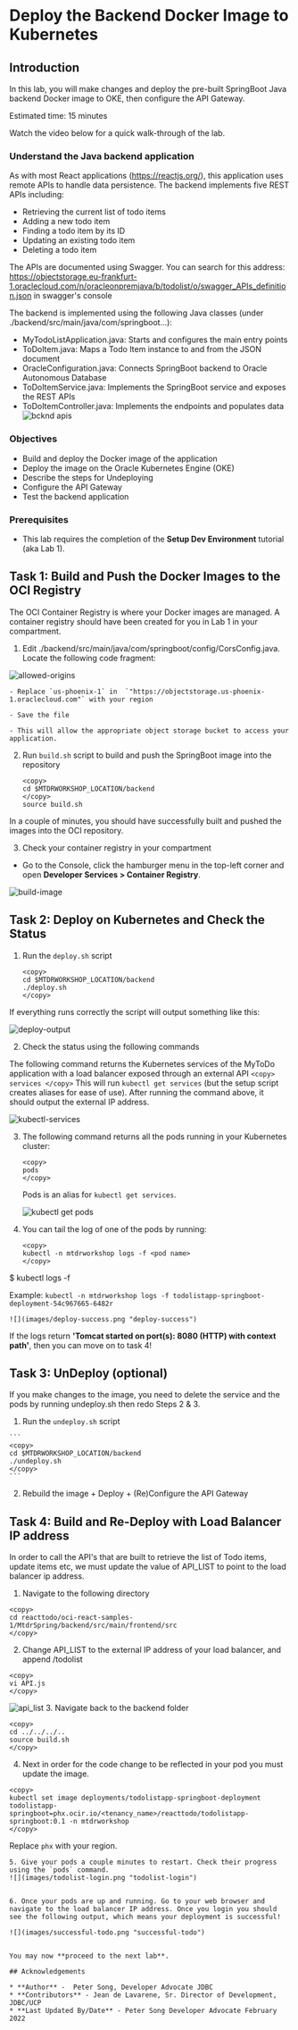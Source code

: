 # Deploy the Backend Docker Image to Kubernetes

## Introduction

In this lab, you will make changes and deploy the pre-built SpringBoot Java backend Docker image to OKE, then configure the API Gateway.

Estimated time: 15 minutes

Watch the video below for a quick walk-through of the lab.

[](youtube:-twDGXrjOrI)

### Understand the Java backend application

As with most React applications (https://reactjs.org/), this application uses remote APIs to handle data persistence. The backend implements five REST APIs including:

* Retrieving the current list of todo items
* Adding a new todo item
* Finding a todo item by its ID
* Updating an existing todo item
* Deleting a todo item

The APIs are documented using Swagger. You can search for this address: https://objectstorage.eu-frankfurt-1.oraclecloud.com/n/oracleonpremjava/b/todolist/o/swagger_APIs_definition.json in swagger's console

The backend is implemented using the following Java classes (under ./backend/src/main/java/com/springboot...):

* MyTodoListApplication.java: Starts and configures the main entry points
* ToDoItem.java: Maps a Todo Item instance to and from the JSON document
* OracleConfiguration.java: Connects SpringBoot backend to Oracle Autonomous Database
* ToDoItemService.java: Implements the SpringBoot service and exposes the REST APIs
* ToDoItemController.java: Implements the endpoints and populates data 
![bcknd apis](images/backend-apis.png "backend-apis")

### Objectives

* Build and deploy the Docker image of the application
* Deploy the image on the Oracle Kubernetes Engine (OKE)
* Describe the steps for Undeploying
* Configure the API Gateway
* Test the backend application

### Prerequisites

* This lab requires the completion of the **Setup Dev Environment** tutorial (aka Lab 1).

## **Task 1**: Build and Push the Docker Images to the OCI Registry

The OCI Container Registry is where your Docker images are managed. A container registry should have been created for you in Lab 1 in your compartment.

1. Edit ./backend/src/main/java/com/springboot/config/CorsConfig.java. Locate the following code fragment:

  ![](images/allowed-origins.png "allowed-origins")

    - Replace `us-phoenix-1` in  `"https://objectstorage.us-phoenix-1.oraclecloud.com"` with your region

    - Save the file

    - This will allow the appropriate object storage bucket to access your application.

2. Run `build.sh` script to build and push the SpringBoot image into the repository

    ```
    <copy>
    cd $MTDRWORKSHOP_LOCATION/backend
    </copy>
    source build.sh
    ```
  In a couple of minutes, you should have successfully built and pushed the images into the OCI repository.

3. Check your container registry in your compartment
  - Go to the Console, click the hamburger menu in the top-left corner and open **Developer Services > Container Registry**.

  ![](images/build-image.png "build-image")

## **Task 2**: Deploy on Kubernetes and Check the Status

1. Run the `deploy.sh` script

    ```
    <copy>
    cd $MTDRWORKSHOP_LOCATION/backend
    ./deploy.sh
    </copy>
    ```

  If everything runs correctly the script will output something like this:

  ![](images/deploy-output.png "deploy-output")


2. Check the status using the following commands

  The following command returns the Kubernetes services of the MyToDo application with a load balancer exposed through an external API
    ```
    <copy>
    services
    </copy>
    ```
  This will run `kubectl get services` (but the setup script creates aliases for ease of use). After running the command above, it should output the external IP address.

  ![](images/services.png "kubectl-services")

3. The following command returns all the pods running in your Kubernetes cluster:
    ```
    <copy>
    pods
    </copy>
    ```
    Pods is an alias for `kubectl get services`.

    ![](images/get-pods.png "kubectl get pods")

4. You can tail the log of one of the pods by running:

    ```
    <copy>
    kubectl -n mtdrworkshop logs -f <pod name>
    </copy>
    ```

  $ kubectl logs -f <pod name>

  Example: `kubectl -n mtdrworkshop logs -f todolistapp-springboot-deployment-54c967665-6482r`

    ![](images/deploy-success.png "deploy-success")

  If the logs return **'Tomcat started on port(s): 8080 (HTTP) with context path'**, then you can move on to task 4!
## **Task 3**: UnDeploy (optional)

  If you make changes to the image, you need to delete the service and the pods by running undeploy.sh then redo Steps 2 & 3.

  1. Run the `undeploy.sh` script

    ```
    <copy>
    cd $MTDRWORKSHOP_LOCATION/backend
    ./undeploy.sh
    </copy>
    ```

  2. Rebuild the image + Deploy + (Re)Configure the API Gateway

## **Task 4**: Build and Re-Deploy with Load Balancer IP address

In order to call the API's that are built to retrieve the list of Todo items, update items etc, we must update the value of API_LIST to point to the load balancer ip address.

1. Navigate to the following directory
  ```
  <copy>
  cd reacttodo/oci-react-samples-1/MtdrSpring/backend/src/main/frontend/src
  </copy>
  ```
2. Change API_LIST to the external IP address of your load balancer, and append /todolist
  ```
  <copy>
  vi API.js
  </copy>
  ```

![](images/api-list.png "api_list")
3. Navigate back to the backend folder 
  ```
  <copy>
  cd ../../../..
  source build.sh
  </copy>
  ```
4. Next in order for the code change to be reflected in your pod you must update the image.
  ```
  <copy>
  kubectl set image deployments/todolistapp-springboot-deployment todolistapp-springboot=phx.ocir.io/<tenancy_name>/reacttodo/todolistapp-springboot:0.1 -n mtdrworkshop
  </copy>
  ```
  Replace `phx` with your region.
  ```
5. Give your pods a couple minutes to restart. Check their progress using the `pods` command.
![](images/todolist-login.png "todolist-login")


6. Once your pods are up and running. Go to your web browser and navigate to the load balancer IP address. Once you login you should see the following output, which means your deployment is successful!

![](images/successful-todo.png "successful-todo")


You may now **proceed to the next lab**.

## Acknowledgements

* **Author** -  Peter Song, Developer Advocate JDBC
* **Contributors** - Jean de Lavarene, Sr. Director of Development, JDBC/UCP
* **Last Updated By/Date** - Peter Song Developer Advocate February 2022
